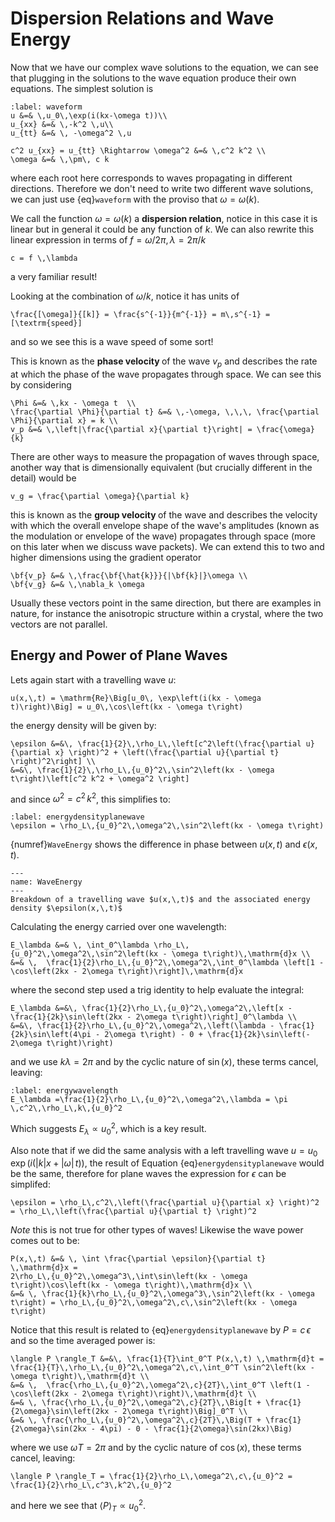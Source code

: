 # Dispersion Relations and Wave Energy

Now that we have our complex wave solutions to the equation, we can see that plugging in the solutions 
to the wave equation produce their own equations.  The simplest solution is 

```{math}
:label: waveform
u &=& \,u_0\,\exp(i(kx-\omega t))\\
u_{xx} &=& \,-k^2 \,u\\ 
u_{tt} &=& \, -\omega^2 \,u
```
```{math}
c^2 u_{xx} = u_{tt} \Rightarrow \omega^2 &=& \,c^2 k^2 \\
\omega &=& \,\pm\, c k
```
where each root here corresponds to waves propagating in different directions.  Therefore we don't need to write two 
different wave solutions, we can just use {eq}`waveform` with the proviso that $\omega = \omega(k)$.

We call the function $\omega = \omega(k)$ a <b>dispersion relation</b>, notice in this case it is linear but in 
general it could be any function of $k$.  We can also rewrite this linear expression in terms of $f = \omega/2\pi, \,\lambda = 2\pi/k$
```{math}
c = f \,\lambda
```
a very familiar result! 

Looking at the combination of $\omega/k$, notice it has units of
```{math}
\frac{[\omega]}{[k]} = \frac{s^{-1}}{m^{-1}} = m\,s^{-1} = [\textrm{speed}]
```
and so we see this is a wave speed of some sort! 

This is known as the <b> phase velocity </b> of the wave $v_p$ and describes the rate at which the phase 
of the wave propagates through space.  We can see this by considering 
```{math}
\Phi &=& \,kx - \omega t  \\
\frac{\partial \Phi}{\partial t} &=& \,-\omega, \,\,\, \frac{\partial \Phi}{\partial x} = k \\ 
v_p &=& \,\left|\frac{\partial x}{\partial t}\right| = \frac{\omega}{k}
```
There are other ways to measure the propagation of waves through space, another way that is dimensionally 
equivalent (but crucially different in the detail) would be
```{math}
v_g = \frac{\partial \omega}{\partial k}
```
this is known as the <b> group velocity </b> of the wave and describes the velocity with which the overall 
envelope shape of the wave's amplitudes (known as the modulation or envelope of the wave) propagates 
through space (more on this later when we discuss wave packets).  We can extend this to two and higher 
dimensions using the gradient operator
```{math}
\bf{v_p} &=& \,\frac{\bf{\hat{k}}}{|\bf{k}|}\omega \\
\bf{v_g} &=& \,\nabla_k \omega 
```
Usually these vectors point in the same direction, but there are examples in nature, for instance 
the anisotropic structure within a crystal, where the two vectors are not parallel. 


## Energy and Power of Plane Waves

Lets again start with a travelling wave $u$:
```{math}
u(x,\,t) = \mathrm{Re}\Big[u_0\, \exp\left(i(kx - \omega t)\right)\Big] = u_0\,\cos\left(kx - \omega t\right)
```
the energy density will be given by:
```{math}
\epsilon &=&\, \frac{1}{2}\,\rho_L\,\left[c^2\left(\frac{\partial u}{\partial x} \right)^2 + \left(\frac{\partial u}{\partial t} \right)^2\right] \\
&=&\, \frac{1}{2}\,\rho_L\,{u_0}^2\,\sin^2\left(kx - \omega t\right)\left[c^2 k^2 + \omega^2 \right]
```
and since $\omega^2 = c^2\,k^2$, this simplifies to:
```{math}
:label: energydensityplanewave
\epsilon = \rho_L\,{u_0}^2\,\omega^2\,\sin^2\left(kx - \omega t\right)
```
{numref}`WaveEnergy` shows the difference in phase between $u(x,\,t)$ and $\epsilon(x,\,t)$.  
```{figure} ../figures/WaveEnergy.png
---
name: WaveEnergy
---
Breakdown of a travelling wave $u(x,\,t)$ and the associated energy density $\epsilon(x,\,t)$
```

Calculating the energy carried over one wavelength:
```{math}
E_\lambda &=& \, \int_0^\lambda \rho_L\,{u_0}^2\,\omega^2\,\sin^2\left(kx - \omega t\right)\,\mathrm{d}x \\
&=& \,  \frac{1}{2}\rho_L\,{u_0}^2\,\omega^2\,\int_0^\lambda \left[1 - \cos\left(2kx - 2\omega t\right)\right]\,\mathrm{d}x
```
where the second step used a trig identity to help evaluate the integral:
```{math}
E_\lambda &=&\, \frac{1}{2}\rho_L\,{u_0}^2\,\omega^2\,\left[x - \frac{1}{2k}\sin\left(2kx - 2\omega t\right)\right]_0^\lambda \\
&=&\, \frac{1}{2}\rho_L\,{u_0}^2\,\omega^2\,\left(\lambda - \frac{1}{2k}\sin\left(4\pi - 2\omega t\right) - 0 + \frac{1}{2k}\sin\left(- 2\omega t\right)\right)
```
and we use $k\lambda = 2\pi$ and by the cyclic nature of $\sin(x)$, these terms cancel, leaving:
```{math}
:label: energywavelength
E_\lambda =\frac{1}{2}\rho_L\,{u_0}^2\,\omega^2\,\lambda = \pi \,c^2\,\rho_L\,k\,{u_0}^2
```
Which suggests $E_\lambda \propto {u_0}^2$, which is a key result.  

Also note that if we did the same analysis with a left travelling wave $u = u_0\,\exp(i(|k|x + |\omega|\,t))$, the result of Equation {eq}`energydensityplanewave` 
would be the same, therefore for plane waves the expression for $\epsilon$ can be simplifed:
```{math}
\epsilon = \rho_L\,c^2\,\left(\frac{\partial u}{\partial x} \right)^2 = \rho_L\,\left(\frac{\partial u}{\partial t} \right)^2
```
<em> Note </em> this is not true for other types of waves!  Likewise the wave power comes out to be:
```{math}
P(x,\,t) &=& \, \int \frac{\partial \epsilon}{\partial t} \,\mathrm{d}x = 
2\rho_L\,{u_0}^2\,\omega^3\,\int\sin\left(kx - \omega t\right)\cos\left(kx - \omega t\right)\,\mathrm{d}x \\
&=& \, \frac{1}{k}\rho_L\,{u_0}^2\,\omega^3\,\sin^2\left(kx - \omega t\right) = \rho_L\,{u_0}^2\,\omega^2\,c\,\sin^2\left(kx - \omega t\right)
```
Notice that this result is related to {eq}`energydensityplanewave` by $P = c\,\epsilon$ and so the time averaged power is:
```{math}
\langle P \rangle_T &=&\, \frac{1}{T}\int_0^T P(x,\,t) \,\mathrm{d}t = \frac{1}{T}\,\rho_L\,{u_0}^2\,\omega^2\,c\,\int_0^T \sin^2\left(kx - \omega t\right)\,\mathrm{d}t \\
&=& \,  \frac{\rho_L\,{u_0}^2\,\omega^2\,c}{2T}\,\int_0^T \left(1 - \cos\left(2kx - 2\omega t\right)\right)\,\mathrm{d}t \\
&=& \, \frac{\rho_L\,{u_0}^2\,\omega^2\,c}{2T}\,\Big[t + \frac{1}{2\omega}\sin\left(2kx - 2\omega t\right)\Big]_0^T \\
&=& \, \frac{\rho_L\,{u_0}^2\,\omega^2\,c}{2T}\,\Big(T + \frac{1}{2\omega}\sin(2kx - 4\pi) - 0 - \frac{1}{2\omega}\sin(2kx)\Big)
```
where we use $\omega T = 2\pi$ and by the cyclic nature of $\cos(x)$, these terms cancel, leaving:
```{math}
\langle P \rangle_T = \frac{1}{2}\rho_L\,\omega^2\,c\,{u_0}^2 = \frac{1}{2}\rho_L\,c^3\,k^2\,{u_0}^2
```
and here we see that $\langle P \rangle_T\propto {u_0}^2$.
